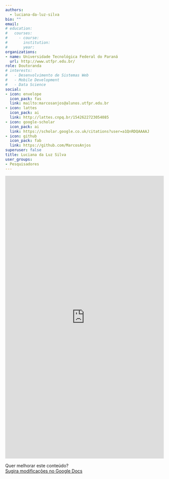 ```yaml
---
authors:
  - luciana-da-luz-silva
bio: ""
email: 
# education:
#   courses:
#     - course: 
#       institution: 
#       year: 
organizations:
- name: Universidade Tecnológica Federal do Paraná
  url: http://www.utfpr.edu.br/
role: Doutoranda
# interests:
#   - Desenvolvimento de Sistemas Web
#   - Mobile Development
#   - Data Science
social:
- icon: envelope
  icon_pack: fas
  link: mailto:marcosanjos@alunos.utfpr.edu.br
- icon: lattes
  icon_pack: ai
  link: http://lattes.cnpq.br/1542622723054085
- icon: google-scholar
  icon_pack: ai
  link: https://scholar.google.co.uk/citations?user=a1QnRDQAAAAJ
- icon: github
  icon_pack: fab
  link: https://github.com/MarcosAnjos
superuser: false
title: Luciana da Luz Silva
user_groups:
- Pesquisadores
---
```


<iframe frameborder="0" style="width: 100%; height: 900px" src="https://docs.google.com/document/d/e/2PACX-1vSf-JWf51ll7KkrT6YuiUh0-BDBp60oDPawZAgUd0oPf-ccPrLudDccXkHaeynjDEItsbOuIOupkWD0/pub?embedded=true"></iframe>

Quer melhorar este conteúdo?<br>
[<i class="fa fa-edit" aria-hidden="true"></i> Sugira modificações no Google Docs][edit]

[edit]: https://docs.google.com/document/d/1GTMCaG6WWWRPCV40T6yoccweTdhHE_FpOKSZt01LLzs/edit?usp=sharing

